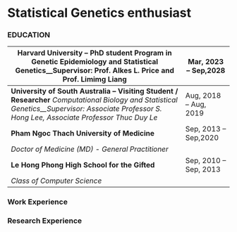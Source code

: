 # Statistical Genetics enthusiast


### EDUCATION
| **Harvard University – PhD student** Program in Genetic Epidemiology and Statistical Genetics__Supervisor: Prof. Alkes L. Price and Prof. Limimg Liang | Mar, 2023 – Sep,2028 |
| --- | --- |
| **University of South Australia – Visiting Student / Researcher** _Computational Biology and Statistical Genetics__Supervisor: Associate Professor S. Hong Lee, Associate Professor Thuc Duy Le_ | Aug, 2018 – Aug, 2019 |
| **Pham Ngoc Thach University of Medicine** | Sep, 2013 – Sep,2020 |
| _Doctor of Medicine (MD) - General Practitioner_ |
| **Le Hong Phong High School for the Gifted** | Sep, 2010 – Sep, 2013 |
| _Class of Computer Science_ |


### Work Experience


### Research Experience



